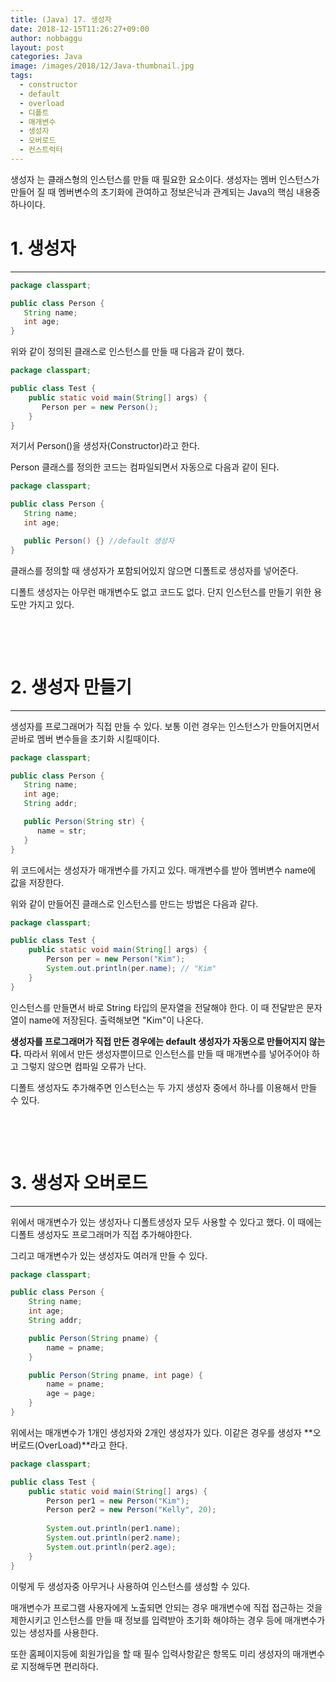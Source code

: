 ```yaml
---
title: (Java) 17. 생성자
date: 2018-12-15T11:26:27+09:00
author: nobbaggu
layout: post
categories: Java
image: /images/2018/12/Java-thumbnail.jpg
tags:
  - constructor
  - default
  - overload
  - 디폴트
  - 매개변수
  - 생성자
  - 오버로드
  - 컨스트럭터
---
```

생성자 는 클래스형의 인스턴스를 만들 때 필요한 요소이다. 생성자는 멤버 인스턴스가 만들어 질 때 멤버변수의 초기화에 관여하고 정보은닉과 관계되는 Java의 핵심 내용중 하나이다.

# 1. 생성자

* * *

~~~ java
package classpart;

public class Person {
   String name;
   int age;
}
~~~

위와 같이 정의된 클래스로 인스턴스를 만들 때 다음과 같이 했다.

~~~ java
package classpart;

public class Test {
    public static void main(String[] args) {
       Person per = new Person();
    }
}
~~~

저기서 Person()을 생성자(Constructor)라고 한다.

Person 클래스를 정의한 코드는 컴파일되면서 자동으로 다음과 같이 된다.

~~~ java
package classpart;

public class Person {
   String name;
   int age;

   public Person() {} //default 생성자
}
~~~

클래스를 정의할 때 생성자가 포함되어있지 않으면 디폴트로 생성자를 넣어준다.

디폴트 생성자는 아무런 매개변수도 없고 코드도 없다. 단지 인스턴스를 만들기 위한 용도만 가지고 있다.

&nbsp;

&nbsp;

# 2. 생성자 만들기

* * *

생성자를 프로그래머가 직접 만들 수 있다. 보통 이런 경우는 인스턴스가 만들어지면서 곧바로 멤버 변수들을 초기화 시킬때이다.

~~~ java
package classpart;

public class Person {
   String name;
   int age;
   String addr;

   public Person(String str) {
      name = str;
   } 
}
~~~

위 코드에서는 생성자가 매개변수를 가지고 있다. 매개변수를 받아 멤버변수 name에 값을 저장한다.

위와 같이 만들어진 클래스로 인스턴스를 만드는 방법은 다음과 같다.

~~~ java
package classpart;

public class Test {
    public static void main(String[] args) {
        Person per = new Person("Kim");
        System.out.println(per.name); // "Kim"
    }
}
~~~

인스턴스를 만들면서 바로 String 타입의 문자열을 전달해야 한다. 이 때 전달받은 문자열이 name에 저장된다. 출력해보면 "Kim"이 나온다.

**생성자를 프로그래머가 직접 만든 경우에는 default 생성자가 자동으로 만들어지지 않는다.** 따라서 위에서 만든 생성자뿐이므로 인스턴스를 만들 때 매개변수를 넣어주어야 하고 그렇지 않으면 컴파일 오류가 난다.

디폴트 생성자도 추가해주면 인스턴스는 두 가지 생성자 중에서 하나를 이용해서 만들 수 있다.

&nbsp;

&nbsp;

# 3. 생성자 오버로드

* * *

위에서 매개변수가 있는 생성자나 디폴트생성자 모두 사용할 수 있다고 했다. 이 때에는 디폴트 생성자도 프로그래머가 직접 추가해야한다.

그리고 매개변수가 있는 생성자도 여러개 만들 수 있다.

~~~ java
package classpart;

public class Person {
    String name;
    int age;
    String addr;

    public Person(String pname) {
        name = pname;
    }

    public Person(String pname, int page) {
        name = pname;
        age = page;
    }
}
~~~

위에서는 매개변수가 1개인 생성자와 2개인 생성자가 있다. 이같은 경우를 생성자 **오버로드(OverLoad)**라고 한다.

~~~ java
package classpart;

public class Test {
    public static void main(String[] args) {
        Person per1 = new Person("Kim");
        Person per2 = new Person("Kelly", 20);
    
        System.out.println(per1.name);
        System.out.println(per2.name);
        System.out.println(per2.age);
    }
}
~~~

이렇게 두 생성자중 아무거나 사용하여 인스턴스를 생성할 수 있다.

매개변수가 프로그램 사용자에게 노출되면 안되는 경우 매개변수에 직접 접근하는 것을 제한시키고 인스턴스를 만들 때 정보를 입력받아 초기화 해야하는 경우 등에 매개변수가 있는 생성자를 사용한다.

또한 홈페이지등에 회원가입을 할 때 필수 입력사항같은 항목도 미리 생성자의 매개변수로 지정해두면 편리하다.